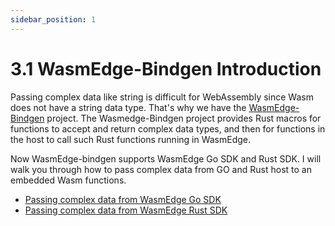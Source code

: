 ```yaml
---
sidebar_position: 1
---
```


# 3.1 WasmEdge-Bindgen Introduction

Passing complex data like string is difficult for WebAssembly since Wasm does not have a string data type. That's why we have the [WasmEdge-Bindgen](https://github.com/second-state/wasmedge-bindgen) project. The Wasmedge-Bindgen project provides Rust macros for functions to accept and return complex data types, and then for functions in the host to call such Rust functions running in WasmEdge.

Now WasmEdge-bindgen supports WasmEdge Go SDK and Rust SDK. I will walk you through how to pass complex data from GO and Rust host to an embedded Wasm functions.

- [Passing complex data from WasmEdge Go SDK](go.md)
- [Passing complex data from WasmEdge Rust SDK](rust.md)
